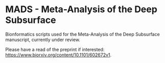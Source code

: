 # MADS - Meta-Analysis of the Deep Subsurface
Bionformatics scripts used for the Meta-Analysis of the Deep Subsurface manuscript, currently under review.

Please have a read of the preprint if interested: https://www.biorxiv.org/content/10.1101/602672v1.
